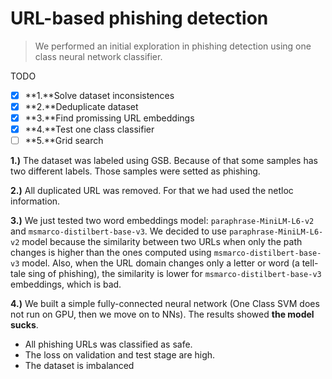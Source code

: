 # URL-based phishing detection

> We performed an initial exploration in phishing detection using one class neural network classifier.

TODO

- [x] **1.**Solve dataset inconsistences
- [x] **2.**Deduplicate dataset
- [x] **3.**Find promissing URL embeddings
- [x] **4.**Test one class classifier
- [ ] **5.**Grid search

**1.)** The dataset was labeled using GSB. Because of that some samples has two different labels. Those samples were setted as phishing.

**2.)** All duplicated URL was removed. For that we had used the netloc information.

**3.)** We just tested two word embeddings model: `paraphrase-MiniLM-L6-v2` and `msmarco-distilbert-base-v3`.
We decided to use `paraphrase-MiniLM-L6-v2` model because the similarity between two URLs when only the path changes is higher than the ones computed using `msmarco-distilbert-base-v3` model.
Also, when the URL domain changes only a letter or word (a tell-tale sing of phishing), the similarity is lower for `msmarco-distilbert-base-v3` embeddings, which is bad.

**4.)** We built a simple fully-connected neural network (One Class SVM does not run on GPU, then we move on to NNs). The results showed **the model sucks**.
  - All phishing URLs was classified as safe.
  - The loss on validation and test stage are high.
  - The dataset is imbalanced
